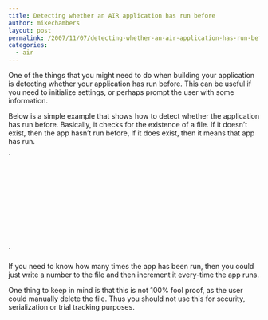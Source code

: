```yaml
---
title: Detecting whether an AIR application has run before
author: mikechambers
layout: post
permalink: /2007/11/07/detecting-whether-an-air-application-has-run-before/
categories:
  - air
---
```



One of the things that you might need to do when building your application is detecting whether your application has run before. This can be useful if you need to initialize settings, or perhaps prompt the user with some information.

Below is a simple example that shows how to detect whether the application has run before. Basically, it checks for the existence of a file. If it doesn&#8217;t exist, then the app hasn&#8217;t run before, if it does exist, then it means that app has run.  
<!--more-->

  
`
<pre><?xml version="1.0" encoding="utf-8"?>
<mx:WindowedApplication 
	xmlns:mx="http://www.adobe.com/2006/mxml" layout="absolute"
		creationComplete="onCreationComplete()">
	
	<mx:Script>
		<![CDATA[
			private const FIRST_RUN_TOKEN_FILE:File = 
					File.applicationStorageDirectory.resolvePath("firstrun");
		
			private function onCreationComplete():void
			{
				if(FIRST_RUN_TOKEN_FILE.exists)
				{
					outputField.text = "This application HAS been run before";
				}
				else
				{
					var fs:FileStream = new FileStream();
						fs.open(FIRST_RUN_TOKEN_FILE, FileMode.WRITE);
						fs.close();
						
						outputField.text = "This application HAS NOT been run before";
				}
			}
			
			private function onResetClick():void
			{
				if(FIRST_RUN_TOKEN_FILE.exists)
				{
					FIRST_RUN_TOKEN_FILE.deleteFile();
				}
			}
		]]>
	</mx:Script>
	<mx:Text top="10" left="10" right="10" id="outputField" 
					textAlign="center" fontSize="20"/>
	<mx:Button label="Reset First Run Status" 
			id="resetButton" click="onResetClick()" 
				horizontalCenter="0" width="153" bottom="10"/>
	
</mx:WindowedApplication></pre>
<p>`

If you need to know how many times the app has been run, then you could just write a number to the file and then increment it every-time the app runs.

One thing to keep in mind is that this is not 100% fool proof, as the user could manually delete the file. Thus you should not use this for security, serialization or trial tracking purposes.